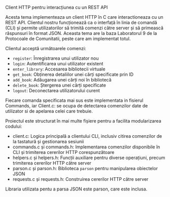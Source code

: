 Client HTTP pentru interacțiunea cu un REST API

Acesta tema implementeaza un client HTTP în C care interactioneaza cu un REST API. Clientul nostru funcționează ca o interfață în linia de comandă (CLI) și permite utilizatorilor să trimită comenzi către server și să primească răspunsuri în format JSON.
Aceasta tema are la baza Laboratorul 9 de la Protocoale de Comunitatii, peste care am implementat totul.

Clientul acceptă următoarele comenzi:

- `register`: Înregistrarea unui utilizator nou
- `login`: Autentificarea unui utilizator existent
- `enter_library`: Accesarea bibliotecii virtuale
- `get_book`: Obținerea detaliilor unei cărți specificate prin ID
- `add_book`: Adăugarea unei cărți noi în bibliotecă
- `delete_book`: Ștergerea unei cărți specificate
- `logout`: Deconectarea utilizatorului curent

Fiecare comanda specificata mai sus este implementata in fisierul Commands, iar Client.c: se ocupa de detectarea comenzilor date de utilizator si de apelarea celei care trebuie.

Proiectul este structurat în mai multe fișiere pentru a facilita modularizarea codului:

- client.c: Logica principală a clientului CLI, inclusiv citirea comenzilor de la tastatură și gestionarea sesiunii
- commands.c și commands.h: Implementarea comenzilor disponibile în CLI și trimiterea cererilor HTTP corespunzătoare
- helpers.c și helpers.h: Funcții auxiliare pentru diverse operațiuni, precum trimiterea cererilor HTTP către server
- parson.c și parson.h: Biblioteca `parson` pentru manipularea obiectelor JSON
- requests.c și requests.h: Construirea cererilor HTTP către server

Libraria utilizata pentu a parsa JSON este parson, care este inclusa.
